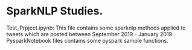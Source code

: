 # SparkNLP Studies. 
Test_Prpject.ipynb:
This file contains some sparknlp methods applied to tweets which are posted between September 2019 - January 2019 <br/>
PysparkNotebook files contains some pyspark sample functions.  
